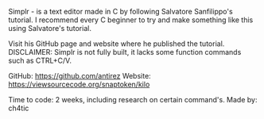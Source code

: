 Simplr - is a text editor made in C by following Salvatore Sanfilippo's tutorial.
I recommend every C beginner to try and make something like this using Salvatore's tutorial. 

Visit his GitHub page and website where he published the tutorial.
DISCLAIMER: Simplr is not fully built, it lacks some function commands such as CTRL+C/V. 

GitHub: https://github.com/antirez
Website: https://viewsourcecode.org/snaptoken/kilo

Time to code: 2 weeks, including research on certain command's.
Made by: ch4tic
